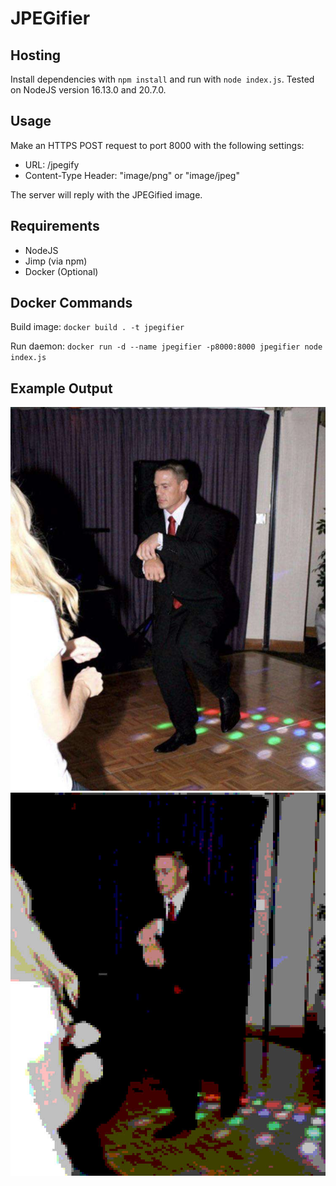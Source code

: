# JPEGifier

## Hosting
Install dependencies with `npm install` and run with `node index.js`. Tested on NodeJS version 16.13.0 and 20.7.0.

## Usage
Make an HTTPS POST request to port 8000 with the following settings:
- URL: /jpegify
- Content-Type Header: "image/png" or "image/jpeg"

The server will reply with the JPEGified image.

## Requirements
- NodeJS
- Jimp (via npm)
- Docker (Optional)

## Docker Commands
Build image: `docker build . -t jpegifier`

Run daemon: `docker run -d --name jpegifier -p8000:8000 jpegifier node index.js`

## Example Output
![](./test/image.jpg)![](./test/out.jpeg)